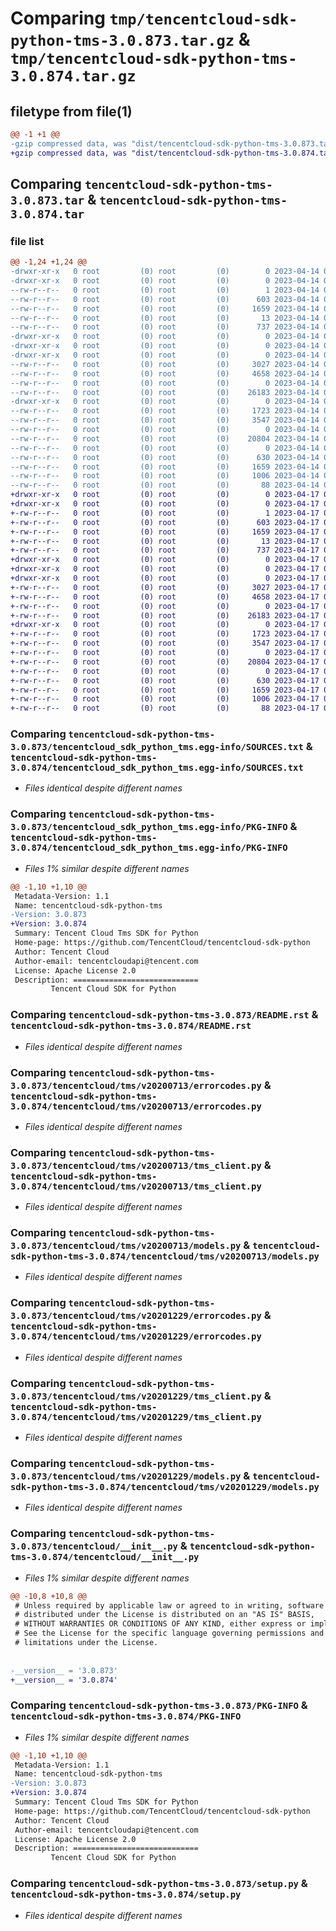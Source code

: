 # Comparing `tmp/tencentcloud-sdk-python-tms-3.0.873.tar.gz` & `tmp/tencentcloud-sdk-python-tms-3.0.874.tar.gz`

## filetype from file(1)

```diff
@@ -1 +1 @@
-gzip compressed data, was "dist/tencentcloud-sdk-python-tms-3.0.873.tar", last modified: Fri Apr 14 00:59:55 2023, max compression
+gzip compressed data, was "dist/tencentcloud-sdk-python-tms-3.0.874.tar", last modified: Mon Apr 17 00:52:38 2023, max compression
```

## Comparing `tencentcloud-sdk-python-tms-3.0.873.tar` & `tencentcloud-sdk-python-tms-3.0.874.tar`

### file list

```diff
@@ -1,24 +1,24 @@
-drwxr-xr-x   0 root         (0) root         (0)        0 2023-04-14 00:59:55.000000 tencentcloud-sdk-python-tms-3.0.873/
-drwxr-xr-x   0 root         (0) root         (0)        0 2023-04-14 00:59:55.000000 tencentcloud-sdk-python-tms-3.0.873/tencentcloud_sdk_python_tms.egg-info/
--rw-r--r--   0 root         (0) root         (0)        1 2023-04-14 00:59:55.000000 tencentcloud-sdk-python-tms-3.0.873/tencentcloud_sdk_python_tms.egg-info/dependency_links.txt
--rw-r--r--   0 root         (0) root         (0)      603 2023-04-14 00:59:55.000000 tencentcloud-sdk-python-tms-3.0.873/tencentcloud_sdk_python_tms.egg-info/SOURCES.txt
--rw-r--r--   0 root         (0) root         (0)     1659 2023-04-14 00:59:55.000000 tencentcloud-sdk-python-tms-3.0.873/tencentcloud_sdk_python_tms.egg-info/PKG-INFO
--rw-r--r--   0 root         (0) root         (0)       13 2023-04-14 00:59:55.000000 tencentcloud-sdk-python-tms-3.0.873/tencentcloud_sdk_python_tms.egg-info/top_level.txt
--rw-r--r--   0 root         (0) root         (0)      737 2023-04-14 00:59:55.000000 tencentcloud-sdk-python-tms-3.0.873/README.rst
-drwxr-xr-x   0 root         (0) root         (0)        0 2023-04-14 00:59:55.000000 tencentcloud-sdk-python-tms-3.0.873/tencentcloud/
-drwxr-xr-x   0 root         (0) root         (0)        0 2023-04-14 00:59:55.000000 tencentcloud-sdk-python-tms-3.0.873/tencentcloud/tms/
-drwxr-xr-x   0 root         (0) root         (0)        0 2023-04-14 00:59:55.000000 tencentcloud-sdk-python-tms-3.0.873/tencentcloud/tms/v20200713/
--rw-r--r--   0 root         (0) root         (0)     3027 2023-04-14 00:59:55.000000 tencentcloud-sdk-python-tms-3.0.873/tencentcloud/tms/v20200713/errorcodes.py
--rw-r--r--   0 root         (0) root         (0)     4658 2023-04-14 00:59:55.000000 tencentcloud-sdk-python-tms-3.0.873/tencentcloud/tms/v20200713/tms_client.py
--rw-r--r--   0 root         (0) root         (0)        0 2023-04-14 00:59:55.000000 tencentcloud-sdk-python-tms-3.0.873/tencentcloud/tms/v20200713/__init__.py
--rw-r--r--   0 root         (0) root         (0)    26183 2023-04-14 00:59:55.000000 tencentcloud-sdk-python-tms-3.0.873/tencentcloud/tms/v20200713/models.py
-drwxr-xr-x   0 root         (0) root         (0)        0 2023-04-14 00:59:55.000000 tencentcloud-sdk-python-tms-3.0.873/tencentcloud/tms/v20201229/
--rw-r--r--   0 root         (0) root         (0)     1723 2023-04-14 00:59:55.000000 tencentcloud-sdk-python-tms-3.0.873/tencentcloud/tms/v20201229/errorcodes.py
--rw-r--r--   0 root         (0) root         (0)     3547 2023-04-14 00:59:55.000000 tencentcloud-sdk-python-tms-3.0.873/tencentcloud/tms/v20201229/tms_client.py
--rw-r--r--   0 root         (0) root         (0)        0 2023-04-14 00:59:55.000000 tencentcloud-sdk-python-tms-3.0.873/tencentcloud/tms/v20201229/__init__.py
--rw-r--r--   0 root         (0) root         (0)    20804 2023-04-14 00:59:55.000000 tencentcloud-sdk-python-tms-3.0.873/tencentcloud/tms/v20201229/models.py
--rw-r--r--   0 root         (0) root         (0)        0 2023-04-14 00:59:55.000000 tencentcloud-sdk-python-tms-3.0.873/tencentcloud/tms/__init__.py
--rw-r--r--   0 root         (0) root         (0)      630 2023-04-14 00:59:55.000000 tencentcloud-sdk-python-tms-3.0.873/tencentcloud/__init__.py
--rw-r--r--   0 root         (0) root         (0)     1659 2023-04-14 00:59:55.000000 tencentcloud-sdk-python-tms-3.0.873/PKG-INFO
--rw-r--r--   0 root         (0) root         (0)     1006 2023-04-14 00:59:55.000000 tencentcloud-sdk-python-tms-3.0.873/setup.py
--rw-r--r--   0 root         (0) root         (0)       88 2023-04-14 00:59:55.000000 tencentcloud-sdk-python-tms-3.0.873/setup.cfg
+drwxr-xr-x   0 root         (0) root         (0)        0 2023-04-17 00:52:38.000000 tencentcloud-sdk-python-tms-3.0.874/
+drwxr-xr-x   0 root         (0) root         (0)        0 2023-04-17 00:52:38.000000 tencentcloud-sdk-python-tms-3.0.874/tencentcloud_sdk_python_tms.egg-info/
+-rw-r--r--   0 root         (0) root         (0)        1 2023-04-17 00:52:38.000000 tencentcloud-sdk-python-tms-3.0.874/tencentcloud_sdk_python_tms.egg-info/dependency_links.txt
+-rw-r--r--   0 root         (0) root         (0)      603 2023-04-17 00:52:38.000000 tencentcloud-sdk-python-tms-3.0.874/tencentcloud_sdk_python_tms.egg-info/SOURCES.txt
+-rw-r--r--   0 root         (0) root         (0)     1659 2023-04-17 00:52:38.000000 tencentcloud-sdk-python-tms-3.0.874/tencentcloud_sdk_python_tms.egg-info/PKG-INFO
+-rw-r--r--   0 root         (0) root         (0)       13 2023-04-17 00:52:38.000000 tencentcloud-sdk-python-tms-3.0.874/tencentcloud_sdk_python_tms.egg-info/top_level.txt
+-rw-r--r--   0 root         (0) root         (0)      737 2023-04-17 00:52:37.000000 tencentcloud-sdk-python-tms-3.0.874/README.rst
+drwxr-xr-x   0 root         (0) root         (0)        0 2023-04-17 00:52:38.000000 tencentcloud-sdk-python-tms-3.0.874/tencentcloud/
+drwxr-xr-x   0 root         (0) root         (0)        0 2023-04-17 00:52:38.000000 tencentcloud-sdk-python-tms-3.0.874/tencentcloud/tms/
+drwxr-xr-x   0 root         (0) root         (0)        0 2023-04-17 00:52:38.000000 tencentcloud-sdk-python-tms-3.0.874/tencentcloud/tms/v20200713/
+-rw-r--r--   0 root         (0) root         (0)     3027 2023-04-17 00:52:37.000000 tencentcloud-sdk-python-tms-3.0.874/tencentcloud/tms/v20200713/errorcodes.py
+-rw-r--r--   0 root         (0) root         (0)     4658 2023-04-17 00:52:37.000000 tencentcloud-sdk-python-tms-3.0.874/tencentcloud/tms/v20200713/tms_client.py
+-rw-r--r--   0 root         (0) root         (0)        0 2023-04-17 00:52:37.000000 tencentcloud-sdk-python-tms-3.0.874/tencentcloud/tms/v20200713/__init__.py
+-rw-r--r--   0 root         (0) root         (0)    26183 2023-04-17 00:52:37.000000 tencentcloud-sdk-python-tms-3.0.874/tencentcloud/tms/v20200713/models.py
+drwxr-xr-x   0 root         (0) root         (0)        0 2023-04-17 00:52:38.000000 tencentcloud-sdk-python-tms-3.0.874/tencentcloud/tms/v20201229/
+-rw-r--r--   0 root         (0) root         (0)     1723 2023-04-17 00:52:37.000000 tencentcloud-sdk-python-tms-3.0.874/tencentcloud/tms/v20201229/errorcodes.py
+-rw-r--r--   0 root         (0) root         (0)     3547 2023-04-17 00:52:37.000000 tencentcloud-sdk-python-tms-3.0.874/tencentcloud/tms/v20201229/tms_client.py
+-rw-r--r--   0 root         (0) root         (0)        0 2023-04-17 00:52:37.000000 tencentcloud-sdk-python-tms-3.0.874/tencentcloud/tms/v20201229/__init__.py
+-rw-r--r--   0 root         (0) root         (0)    20804 2023-04-17 00:52:37.000000 tencentcloud-sdk-python-tms-3.0.874/tencentcloud/tms/v20201229/models.py
+-rw-r--r--   0 root         (0) root         (0)        0 2023-04-17 00:52:37.000000 tencentcloud-sdk-python-tms-3.0.874/tencentcloud/tms/__init__.py
+-rw-r--r--   0 root         (0) root         (0)      630 2023-04-17 00:52:37.000000 tencentcloud-sdk-python-tms-3.0.874/tencentcloud/__init__.py
+-rw-r--r--   0 root         (0) root         (0)     1659 2023-04-17 00:52:38.000000 tencentcloud-sdk-python-tms-3.0.874/PKG-INFO
+-rw-r--r--   0 root         (0) root         (0)     1006 2023-04-17 00:52:37.000000 tencentcloud-sdk-python-tms-3.0.874/setup.py
+-rw-r--r--   0 root         (0) root         (0)       88 2023-04-17 00:52:38.000000 tencentcloud-sdk-python-tms-3.0.874/setup.cfg
```

### Comparing `tencentcloud-sdk-python-tms-3.0.873/tencentcloud_sdk_python_tms.egg-info/SOURCES.txt` & `tencentcloud-sdk-python-tms-3.0.874/tencentcloud_sdk_python_tms.egg-info/SOURCES.txt`

 * *Files identical despite different names*

### Comparing `tencentcloud-sdk-python-tms-3.0.873/tencentcloud_sdk_python_tms.egg-info/PKG-INFO` & `tencentcloud-sdk-python-tms-3.0.874/tencentcloud_sdk_python_tms.egg-info/PKG-INFO`

 * *Files 1% similar despite different names*

```diff
@@ -1,10 +1,10 @@
 Metadata-Version: 1.1
 Name: tencentcloud-sdk-python-tms
-Version: 3.0.873
+Version: 3.0.874
 Summary: Tencent Cloud Tms SDK for Python
 Home-page: https://github.com/TencentCloud/tencentcloud-sdk-python
 Author: Tencent Cloud
 Author-email: tencentcloudapi@tencent.com
 License: Apache License 2.0
 Description: ============================
         Tencent Cloud SDK for Python
```

### Comparing `tencentcloud-sdk-python-tms-3.0.873/README.rst` & `tencentcloud-sdk-python-tms-3.0.874/README.rst`

 * *Files identical despite different names*

### Comparing `tencentcloud-sdk-python-tms-3.0.873/tencentcloud/tms/v20200713/errorcodes.py` & `tencentcloud-sdk-python-tms-3.0.874/tencentcloud/tms/v20200713/errorcodes.py`

 * *Files identical despite different names*

### Comparing `tencentcloud-sdk-python-tms-3.0.873/tencentcloud/tms/v20200713/tms_client.py` & `tencentcloud-sdk-python-tms-3.0.874/tencentcloud/tms/v20200713/tms_client.py`

 * *Files identical despite different names*

### Comparing `tencentcloud-sdk-python-tms-3.0.873/tencentcloud/tms/v20200713/models.py` & `tencentcloud-sdk-python-tms-3.0.874/tencentcloud/tms/v20200713/models.py`

 * *Files identical despite different names*

### Comparing `tencentcloud-sdk-python-tms-3.0.873/tencentcloud/tms/v20201229/errorcodes.py` & `tencentcloud-sdk-python-tms-3.0.874/tencentcloud/tms/v20201229/errorcodes.py`

 * *Files identical despite different names*

### Comparing `tencentcloud-sdk-python-tms-3.0.873/tencentcloud/tms/v20201229/tms_client.py` & `tencentcloud-sdk-python-tms-3.0.874/tencentcloud/tms/v20201229/tms_client.py`

 * *Files identical despite different names*

### Comparing `tencentcloud-sdk-python-tms-3.0.873/tencentcloud/tms/v20201229/models.py` & `tencentcloud-sdk-python-tms-3.0.874/tencentcloud/tms/v20201229/models.py`

 * *Files identical despite different names*

### Comparing `tencentcloud-sdk-python-tms-3.0.873/tencentcloud/__init__.py` & `tencentcloud-sdk-python-tms-3.0.874/tencentcloud/__init__.py`

 * *Files 1% similar despite different names*

```diff
@@ -10,8 +10,8 @@
 # Unless required by applicable law or agreed to in writing, software
 # distributed under the License is distributed on an "AS IS" BASIS,
 # WITHOUT WARRANTIES OR CONDITIONS OF ANY KIND, either express or implied.
 # See the License for the specific language governing permissions and
 # limitations under the License.
 
 
-__version__ = '3.0.873'
+__version__ = '3.0.874'
```

### Comparing `tencentcloud-sdk-python-tms-3.0.873/PKG-INFO` & `tencentcloud-sdk-python-tms-3.0.874/PKG-INFO`

 * *Files 1% similar despite different names*

```diff
@@ -1,10 +1,10 @@
 Metadata-Version: 1.1
 Name: tencentcloud-sdk-python-tms
-Version: 3.0.873
+Version: 3.0.874
 Summary: Tencent Cloud Tms SDK for Python
 Home-page: https://github.com/TencentCloud/tencentcloud-sdk-python
 Author: Tencent Cloud
 Author-email: tencentcloudapi@tencent.com
 License: Apache License 2.0
 Description: ============================
         Tencent Cloud SDK for Python
```

### Comparing `tencentcloud-sdk-python-tms-3.0.873/setup.py` & `tencentcloud-sdk-python-tms-3.0.874/setup.py`

 * *Files identical despite different names*

